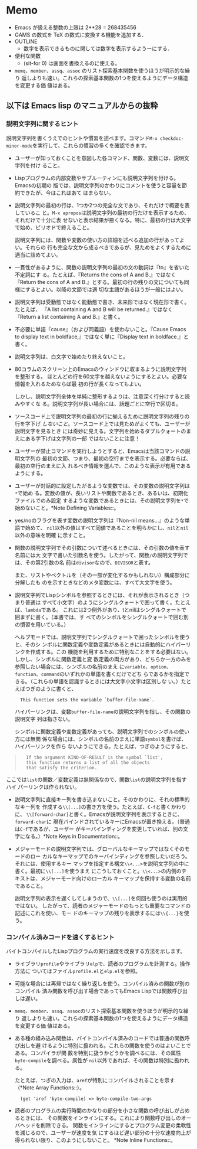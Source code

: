 <!--
Author:		     Shiro Takeda
First-written:       <2003/02/21>
Time-stamp:	     <2016-03-16 12:14:24 st>
-->

Memo
============================================================

* Emacs が扱える整数の上限は 2**28 = 268435456
* GAMS の数式を TeX の数式に変換する機能を追加する．
* OUTLINE
  + 数字を表示できるものに関しては数字を表示するようーにする．
* 便利な関数
  + (sit-for 0) は画面を書換えるのに使える。
* `memq`、`member`、`assq`、`assoc` のリスト探索基本関数を使うほうが明示的な繰り
  返しよりも速い。これらの探索基本関数の1つを使えるようにデータ構造を変更する価
  値はある。
  
## 以下は Emacs lisp のマニュアルからの抜粋
     
### 説明文字列に関するヒント

説明文字列を書くうえでのヒントや慣習を述べます。コマンド`M-x
checkdoc-minor-mode`を実行して、これらの慣習の多くを確認できます。

* ユーザーが知っておくことを意図した各コマンド、関数、変数には、説明文字列を付け
  ること。

* Lispプログラムの内部変数やサブルーティンにも説明文字列を付ける。Emacsの初期の
  版では、説明文字列のかわりにコメントを使うと容量を節約できたが、今はこれはあて
  はまらない。

* 説明文字列の最初の行は、1つか2つの完全な文であり、それだけで概要を表しているこ
  と。`M-x apropos`は説明文字列の最初の行だけを表示するため、それだけで十分に表
  せないと表示結果が悪くなる。特に、最初の行は大文字で始め、ピリオドで終えること。

  説明文字列には、関数や変数の使い方の詳細を述べる追加の行があってよい。それらの
  行も完全な文から成るべきであるが、見ためをよくするために適当に詰めてよい。

* 一貫性があるように、関数の説明文字列の最初の文の動詞は『to』を省いた不定詞にす
  る。たとえば、『Returns the cons of A and B.』ではなく『Return the cons of A
  and B.』とする。最初の行の残りの文についても同様にするとよい。以降の文節では適
  切な主語があるほうが一般にはよい。

* 説明文字列は受動態ではなく能動態で書き、未来形ではなく現在形で書く。たとえば、
  『A list containing A and B will be returned.』ではなく『Return a list
  containing A and B.』と書く。

* 不必要に単語『cause』（および同義語）を使わないこと。『Cause Emacs to display
  text in boldface,』ではなく単に『Display text in boldface.』と書く。

* 説明文字列は、白文字で始めたり終えないこと。

* 80コラムのスクリーン上のEmacsのウィンドウに収まるように説明文字列を整形する。
  ほとんどの行を60文字を越えないようにするとよい。必要な情報を入れるためならば最
  初の行が長くなってもよい。

  しかし、説明文字列全体を単純に整形するよりは、注意深く行分けすると読みやすくな
  る。説明文字列が長い場合には、話題ごとに空行で区切る。

* ソースコード上で説明文字列の最初の行に揃えるために説明文字列の残りの行を字下げ
  *しないこと*。ソースコード上では見ためがよくても、ユーザーが説明文字を見るとき
  には奇妙に見える。文字列を始めるダブルクォートのまえにある字下げは文字列の一部
  ではないことに注意！

* ユーザーが禁止コマンドを実行しようとすると、Emacsは当該コマンドの説明文字列の
  最初の文節、つまり、最初の空行までを表示する。必要ならば、最初の空行のまえに入
  れるべき情報を選んで、このような表示が有用であるようにする。

* ユーザーが対話的に設定したがるような変数では、その変数の説明文字列は`*`で始め
  る。変数の値が、長いリストや関数であるとき、あるいは、初期化ファイルでのみ設定
  するような変数であるときには、その説明文字列を`*`で始めないこと。*Note
  Defining Variables::。

* yes/noのフラグを表す変数の説明文字列は『Non-nil means...』のような単語で始めて、
  `nil`以外の値はすべて同値であることを明らかにし、`nil`と`nil`以外の意味を明確
  に示すこと。

* 関数の説明文字列でその引数について述べるときには、その引数の値を表す名前には大
  文字で書いた引数名を使う。したがって、関数`/`の説明文字列では、その第2引数の名
  前は`divisor`なので、`DIVISOR`と表す。

  また、リストやベクトルを（その一部が変化するかもしれない）構成部分に分解したも
  のを示すときなどのメタ変数には、すべて大文字を使う。

* 説明文字列でLispシンボルを参照するときには、それが表示されるとき（つまり普通は
  すべて小文字）のようにシングルクォートで囲って書く。たとえば、`lambda`である。
  これには2つ例外があり、tとnilはシングルクォートで囲まずに書く。（本書では、す
  べてのシンボルをシングルクォートで囲む別の慣習を用いている。）

  ヘルプモードでは、説明文字列でシングルクォートで囲ったシンボルを使うと、そのシ
  ンボルに関数定義や変数定義があるときには自動的にハイパーリンクを作成する。この
  機能を利用するために特別なことをする必要はない。しかし、シンボルに関数定義と変
  数定義の両方があり、どちらか一方のみを参照したい場合には、シンボルの名前のまえ
  に`variable`、`option`、`function`、`command`のいずれかの単語を書くだけでどち
  らであるかを指定できる。（これらの単語を認識するときには大文字小文字は区別しな
  い。）たとえばつぎのように書くと、

        This function sets the variable `buffer-file-name`.

  ハイパーリンクは、変数`buffer-file-name`の説明文字列を指し、その関数の説明文字
  列は指さない。

  シンボルに関数定義や変数定義があっても、説明文字列でのシンボルの使い方には無関
  係な場合には、シンボルの名前のまえに単語`symbol`を書けば、ハイパーリンクを作ら
  ないようにできる。たとえば、つぎのようにすると、

>       If the argument KIND-OF-RESULT is the symbol `list',
>       this function returns a list of all the objects
>       that satisfy the criterion.

  ここでは`list`の関数／変数定義は無関係なので、関数`list`の説明文字列を指すハイ
  パーリンクは作られない。

* 説明文字列に直接キー列を書き込まないこと。そのかわりに、それの標準的なキー列を
  作成する`\\[...]`の書き方を使う。たとえば、`C-f`と書くかわりに、
  `\\[forward-char]`と書く。Emacsが説明文字列を表示するときに、`forward-char`に
  現在バインドされているキーにEmacsが置き換える。（普通は`C-f`であるが、ユーザー
  がキーバインディングを変更していれば、別の文字になる。）*Note Keys in
  Documentation::。

* メジャーモードの説明文字列では、グローバルなキーマップではなくそのモードのロー
  カルなキーマップでのキーバインディングを参照したいだろう。それには、使用するキー
  マップを指定する構文`\\<...>`を説明文字列の中に書く。最初に`\\[...]`を使うまえ
  にこうしておくこと。`\\<...>`の内側のテキストは、メジャーモード向けのローカル
  キーマップを保持する変数の名前であること。

  説明文字列の表示を遅くしてしまうので、`\\[...]`を何回も使うのは実用的ではない。
  したがって、読者のメジャーモードのもっとも重要なコマンドの記述にこれを使い、モー
  ドのキーマップの残りを表示するには`\\{...}`を使う。


### コンパイル済みコードを速くするヒント

バイトコンパイルしたLispプログラムの実行速度を改良する方法を示します。

* ライブラリ`profile`やライブラリ`elp`で、読者のプログラムを計測する。操作方法に
  ついてはファイル`profile.el`と`elp.el`を参照。

* 可能な場合には再帰ではなく繰り返しを使う。コンパイル済みの関数が別のコンパイル
  済み関数を呼び出す場合であってもEmacs Lispでは関数呼び出しは遅い。

* `memq`、`member`、`assq`、`assoc`のリスト探索基本関数を使うほうが明示的な繰り
  返しよりも速い。これらの探索基本関数の1つを使えるようにデータ構造を変更する価
  値はある。

* ある種の組み込み関数は、バイトコンパイル済みのコードでは普通の関数呼び出しを避
  けるように特別に扱われる。これらの関数を使うのはよいことである。コンパイラが関
  数を特別に扱うかどうかを調べるには、その属性`byte-compile`を調べる。属性が
  `nil`以外であれば、その関数は特別に扱われる。

  たとえば、つぎの入力は、`aref`が特別にコンパイルされることを示す（*Note Array
  Functions::）。

        (get 'aref 'byte-compile) => byte-compile-two-args

* 読者のプログラムの実行時間のかなりの部分を小さな関数の呼び出しが占めるときには、
  その関数をインラインにする。これにより関数呼び出しのオーバヘッドを削除できる。
  関数をインラインにするとプログラム変更の柔軟性を減じるので、ユーザーが速度を気
  にするほど遅い部分の十分な速度向上が得られない限り、このようにしないこと。
  *Note Inline Functions::。
  

<!--
--------------------
Local Variables:
mode: markdown
coding: utf-8-dos
fill-column: 74
End:
-->
